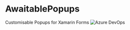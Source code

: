 # AwaitablePopups
Customisable Popups for Xamarin Forms
![Azure DevOps](https://hookert.visualstudio.com/AwaitablePopups/_apis/build/status/AwaitablePopups)
